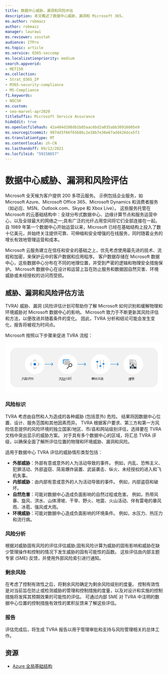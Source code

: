 ```yaml
---
title: 数据中心威胁、漏洞和风险评估
description: 本文概述了数据中心威胁、漏洞和 Microsoft 365。
ms.author: robmazz
author: robmazz
manager: laurawi
ms.reviewer: sosstah
audience: ITPro
ms.topic: article
ms.service: O365-seccomp
ms.localizationpriority: medium
search.appverid:
- MET150
ms.collection:
- Strat_O365_IP
- M365-security-compliance
- MS-Compliance
f1.keywords:
- NOCSH
ms.custom:
- seo-marvel-apr2020
titleSuffix: Microsoft Service Assurance
hideEdit: true
ms.openlocfilehash: 42a484d108db1b85aac6bd2a035abb30916805e9
ms.sourcegitcommit: 997dd3f66f65686c2e38b7e30e67add426dce5f3
ms.translationtype: MT
ms.contentlocale: zh-CN
ms.lasthandoff: 09/12/2021
ms.locfileid: "59158657"
---
```

# <a name="datacenter-threat-vulnerability-and-risk-assessment"></a>数据中心威胁、漏洞和风险评估

Microsoft 全天候为客户提供 200 多项云服务。 示例包括企业服务，如 Microsoft Azure、Microsoft Office 365、Microsoft Dynamics 和消费者服务（如必应、MSN、Outlook.com、Skype 和 Xbox Live）。 这些服务托管在 Microsoft 的云基础结构中：全球分布式数据中心、边缘计算节点和服务运营中心，以及全球最大的网络之一;具有广泛的光纤占用空间将它们全部连接在一起。 自 1989 年第一个数据中心开始运营以来，Microsoft 已经在基础结构上投入了数十亿美元，并始终关注提供可靠、可伸缩和安全增强的在线服务，同时随着业务的增长有效地管理运营和成本。

Microsoft 云服务建立在信任和安全的基础之上，优先考虑使用最先进的技术、流程和加密，来保护云中的客户数据和应用程序。 客户数据存储在 Microsoft 数据中心，这些数据中心分布在不同的地理位置，并受到严密的逻辑和物理安全措施保护。 Microsoft 数据中心在设计和运营上旨在防止服务和数据因自然灾害、环境威胁或未经授权的访问而受损。

## <a name="threat-vulnerability-and-risk-assessment-methodology"></a>威胁、漏洞和风险评估方法

TVRA) 威胁、漏洞 (风险评估计划可帮助你了解 Microsoft 如何识别和缓解物理和环境威胁对 Microsoft 数据中心的影响。 Microsoft 致力于不断更新其风险评估和方法，以便改进并随着条件的变化。 因此，TVRA 分析和结论可能会发生变化，报告将被视为时间点。

Microsoft 按照以下步骤来促进 TVRA 流程：

![TVRA 进程流。](../media/assurance-tvra-flow.png)

### <a name="risk-identification"></a>风险标识

TVRA 考虑由自然和人为造成的各种威胁 (包括意外) 危险。 结果将因数据中心位置、设计、服务范围和其他因素而异。 TVRA 根据客户要求、第三方和第一方风险信息提供的风险环境的独立国家/地区、市/县和网站级别评估，选择要在 TVRA 文档中突出显示的威胁方案。 对于具有多个数据中心的区域，将汇总 TVRA 评级，以确保全面了解所评估位置的物理和环境威胁、漏洞和风险。

适用于数据中心 TVRA 评估的威胁情形类型包括：

- **外部威胁**：外部有意或意外的人为活动导致的事件。 例如，内乱、恐怖主义、犯罪活动、外部盗窃、简易爆炸装置、武装袭击、纵火、未经授权的进入和飞机失事。
- **内部威胁**：由内部有意或意外的人为活动导致的事件。 例如，内部盗窃和破坏。
- **自然危害**：可能对数据中心造成负面影响的自然过程或危害。 例如，热带风暴、旋风、洪水、山体滑坡、干旱、野火、地震、火山活动、伴有雷电的暴风雨、冰雹、强风或大雨。
- **环境威胁**：可能对数据中心造成负面影响的环境条件。 例如，水压力、热压力和流行病。

### <a name="risk-analysis"></a>风险分析

根据对威胁固有风险的评估评估威胁;固有风险计算为威胁的固有影响和威胁在缺少管理操作和控制的情况下发生威胁的固有可能性的函数。 这些评估由内部主题专家 (SME) 反馈，并使用外部风险索引进行通知。

### <a name="residual-risk"></a>剩余风险

在考虑了控制有效性之后，将剩余风险确定为剩余风险级别的度量。 控制有效性是对当前旨在防止或检测威胁的管理和控制措施的度量，以及对设计和实施的控制措施将发挥其预期效果的可能性的评估。 可通过内部 SME 对 TVRA 中注明的数据中心位置的控制措施有效性的累积反馈来了解这些评估。

### <a name="report"></a>报告

评估完成后，将生成 TVRA 报告以用于管理审批和支持与风险管理相关的总体工作。

## <a name="resources"></a>资源

- [Azure 全局基础结构](https://www.microsoft.com/datacenters)
